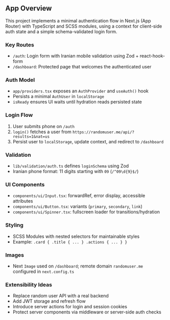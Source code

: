 ## App Overview

This project implements a minimal authentication flow in Next.js (App Router) with TypeScript and SCSS modules, using a context for client-side auth state and a simple schema-validated login form.

### Key Routes
- `/auth`: Login form with Iranian mobile validation using Zod + react-hook-form
- `/dashboard`: Protected page that welcomes the authenticated user

### Auth Model
- `app/providers.tsx` exposes an `AuthProvider` and `useAuth()` hook
- Persists a minimal `AuthUser` in `localStorage`
- `isReady` ensures UI waits until hydration reads persisted state

### Login Flow
1. User submits phone on `/auth`
2. `login()` fetches a user from `https://randomuser.me/api/?results=1&nat=us`
3. Persist user to `localStorage`, update context, and redirect to `/dashboard`

### Validation
- `lib/validation/auth.ts` defines `loginSchema` using Zod
- Iranian phone format: 11 digits starting with `09` (`/^09\d{9}$/`)

### UI Components
- `components/ui/Input.tsx`: forwardRef, error display, accessible attributes
- `components/ui/Button.tsx`: variants (`primary`, `secondary`, `link`)
- `components/ui/Spinner.tsx`: fullscreen loader for transitions/hydration

### Styling
- SCSS Modules with nested selectors for maintainable styles
- Example: `.card { .title { ... } .actions { ... } }`

### Images
- Next `Image` used on `/dashboard`; remote domain `randomuser.me` configured in `next.config.ts`

### Extensibility Ideas
- Replace random user API with a real backend
- Add JWT storage and refresh flow
- Introduce server actions for login and session cookies
- Protect server components via middleware or server-side auth checks


